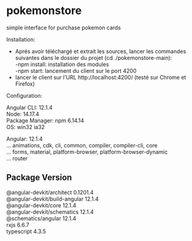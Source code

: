 # pokemonstore
simple interface for purchase pokemon cards

Installation:

- Aprés avoir téléchargé et extrait les sources, lancer les commandes suivantes dans le dossier du projet (cd ./pokemonstore-main):  
  -npm install: installation des modules  
  -npm start: lancement du client sur le port 4200  
- lancer le client  sur l'URL http://localhost:4200/ (testé sur Chrome et Firefox)  

Configuration:

Angular CLI: 12.1.4  
Node: 14.17.4  
Package Manager: npm 6.14.14  
OS: win32 ia32  

Angular: 12.1.4  
... animations, cdk, cli, common, compiler, compiler-cli, core  
... forms, material, platform-browser, platform-browser-dynamic  
... router  

Package                         Version
---------------------------------------------------------
@angular-devkit/architect       0.1201.4  
@angular-devkit/build-angular   12.1.4  
@angular-devkit/core            12.1.4  
@angular-devkit/schematics      12.1.4  
@schematics/angular             12.1.4  
rxjs                            6.6.7  
typescript                      4.3.5  
